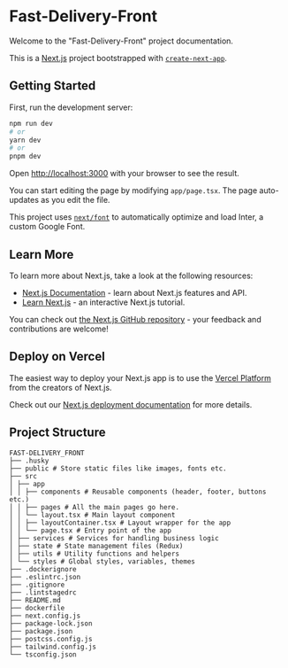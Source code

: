 # Fast-Delivery-Front

Welcome to the "Fast-Delivery-Front" project documentation.

This is a [Next.js](https://nextjs.org/) project bootstrapped with [`create-next-app`](https://github.com/vercel/next.js/tree/canary/packages/create-next-app).

## Getting Started

First, run the development server:

```bash
npm run dev
# or
yarn dev
# or
pnpm dev
```

Open [http://localhost:3000](http://localhost:3000) with your browser to see the result.

You can start editing the page by modifying `app/page.tsx`. The page auto-updates as you edit the file.

This project uses [`next/font`](https://nextjs.org/docs/basic-features/font-optimization) to automatically optimize and load Inter, a custom Google Font.

## Learn More

To learn more about Next.js, take a look at the following resources:

- [Next.js Documentation](https://nextjs.org/docs) - learn about Next.js features and API.
- [Learn Next.js](https://nextjs.org/learn) - an interactive Next.js tutorial.

You can check out [the Next.js GitHub repository](https://github.com/vercel/next.js/) - your feedback and contributions are welcome!

## Deploy on Vercel

The easiest way to deploy your Next.js app is to use the [Vercel Platform](https://vercel.com/new?utm_medium=default-template&filter=next.js&utm_source=create-next-app&utm_campaign=create-next-app-readme) from the creators of Next.js.

Check out our [Next.js deployment documentation](https://nextjs.org/docs/deployment) for more details.

## Project Structure

```
FAST-DELIVERY_FRONT
├── .husky
├── public # Store static files like images, fonts etc.
├── src
│ ├── app
│ │ ├── components # Reusable components (header, footer, buttons etc.)
│ │ ├── pages # All the main pages go here.
│ │ └── layout.tsx # Main layout component
│ │ ├── layoutContainer.tsx # Layout wrapper for the app
│ │ └── page.tsx # Entry point of the app
│ ├── services # Services for handling business logic
│ ├── state # State management files (Redux)
│ ├── utils # Utility functions and helpers
│ └── styles # Global styles, variables, themes
├── .dockerignore
├── .eslintrc.json
├── .gitignore
├── .lintstagedrc
├── README.md
├── dockerfile
├── next.config.js
├── package-lock.json
├── package.json
├── postcss.config.js
├── tailwind.config.js
└── tsconfig.json
```

